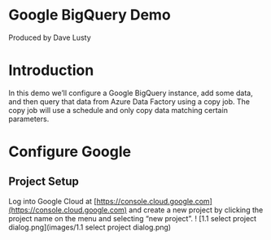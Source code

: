 # Google BigQuery Demo
Produced by Dave Lusty
# Introduction
In this demo we’ll configure a Google BigQuery instance, add some data, and then query that data from Azure Data Factory using a copy job. The copy job will use a schedule and only copy data matching certain parameters.
# Configure Google
## Project Setup
Log into Google Cloud at [https://console.cloud.google.com](https://console.cloud.google.com) and create a new project by clicking the project name on the menu and selecting “new project”.
! [1.1 select project dialog.png](images/1.1 select project dialog.png)